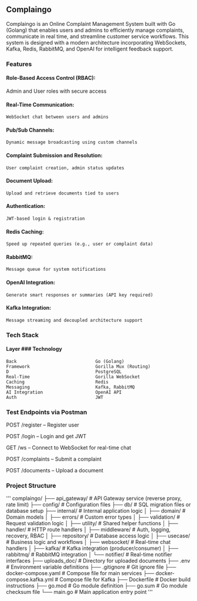 ## Complaingo
Complaingo is an Online Complaint Management System built with Go (Golang) that enables users and admins to efficiently manage complaints, communicate in real time, and streamline customer service workflows. This system is designed with a modern architecture incorporating WebSockets, Kafka, Redis, RabbitMQ, and OpenAI for intelligent feedback support.

### Features
#### Role-Based Access Control (RBAC): 
   Admin and User roles with secure access
#### Real-Time Communication: 
    WebSocket chat between users and admins
#### Pub/Sub Channels: 
    Dynamic message broadcasting using custom channels
#### Complaint Submission and Resolution: 
    User complaint creation, admin status updates
#### Document Upload: 
    Upload and retrieve documents tied to users
#### Authentication: 
    JWT-based login & registration
#### Redis Caching: 
    Speed up repeated queries (e.g., user or complaint data)
#### RabbitMQ: 
    Message queue for system notifications
#### OpenAI Integration: 
    Generate smart responses or summaries (API key required)
#### Kafka Integration: 
    Message streaming and decoupled architecture support

### Tech Stack

#### Layer                        ### Technology

    Back                              Go (Golang)
    Framework                         Gorilla Mux (Routing)
    D                                 PostgreSQL
    Real-Time                         Gorilla WebSocket   
    Caching                           Redis
    Messaging                         Kafka, RabbitMQ
    AI Integration                    OpenAI API
    Auth                              JWT

### Test Endpoints via Postman
POST /register – Register user

POST /login – Login and get JWT

GET /ws – Connect to WebSocket for real-time chat

POST /complaints – Submit a complaint

POST /documents – Upload a document

### Project Structure
'''
complaingo/
├── api_gateway/        # API Gateway service (reverse proxy, rate limit)
├── config/             # Configuration files
├── db/                 # SQL migration files or database setup
├── internal/           # Internal application logic
│   ├── domain/         # Domain models
│   ├── errors/         # Custom error types
│   ├── validation/     # Request validation logic
│   ├── utility/        # Shared helper functions
│   ├── handler/        # HTTP route handlers
│   ├── middleware/     # Auth, logging, recovery, RBAC
│   ├── repository/     # Database access logic
│   ├── usecase/        # Business logic and workflows
│   ├── websocket/      # Real-time chat handlers
│   ├── kafka/          # Kafka integration (producer/consumer)
│   ├── rabbitmq/       # RabbitMQ integration
│   └── notifier/       # Real-time notifier interfaces
├── uploads_doc/        # Directory for uploaded documents
├── .env                # Environment variable definitions
├── .gitignore          # Git ignore file
├── docker-compose.yaml            # Compose file for main services
├── docker-compose.kafka.yml       # Compose file for Kafka
├── Dockerfile          # Docker build instructions
├── go.mod              # Go module definition
├── go.sum              # Go module checksum file
└── main.go             # Main application entry point
'''
